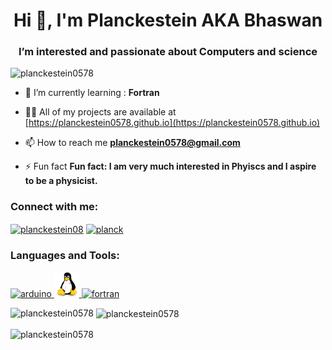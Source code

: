 <h1 align="center">Hi 👋, I'm Planckestein AKA Bhaswan</h1>
<h3 align="center">I’m interested and passionate about Computers and science</h3>

<p align="left"> <img src="https://komarev.com/ghpvc/?username=planckestein0578&label=Profile%20views&color=0e75b6&style=flat" alt="planckestein0578" /> </p>

- 🌱 I’m currently learning : **Fortran**

- 👨‍💻 All of my projects are available at [https://planckestein0578.github.io](https://planckestein0578.github.io)

- 📫 How to reach me **planckestein0578@gmail.com**

- ⚡ Fun fact **Fun fact: I am very much interested in Phyiscs and I aspire to be a physicist.**

<h3 align="left">Connect with me:</h3>
<p align="left">
<a href="https://www.instagram.com/planckestein08/" target="blank"><img align="center" src="https://raw.githubusercontent.com/rahuldkjain/github-profile-readme-generator/master/src/images/icons/Social/instagram.svg" alt="planckestein08" height="30" width="40" /></a>
<a href="https://www.youtube.com/channel/UCi4J5cz7oQmYzsqq-ZzRy-Q" target="blank"><img align="center" src="https://raw.githubusercontent.com/rahuldkjain/github-profile-readme-generator/master/src/images/icons/Social/youtube.svg" alt="planck" height="30" width="40" /></a>
</p>

<h3 align="left">Languages and Tools:</h3>
<p align="left"> <a href="https://www.arduino.cc/" target="_blank" rel="noreferrer"> <img src="https://cdn.worldvectorlogo.com/logos/arduino-1.svg" alt="arduino" width="40" height="40"/> </a> <a href="https://www.linux.org/" target="_blank" rel="noreferrer"> <img src="https://raw.githubusercontent.com/devicons/devicon/master/icons/linux/linux-original.svg" alt="linux" width="40" height="40"/> </a> <a href="https://fortran-lang.org/" target="_blank" rel="noreferrer"> <img src="https://avatars.githubusercontent.com/u/53436240?s=40&v=4" alt="fortran" width="40" height="40"/> </a> </p>

<p><img align="left" src="https://github-readme-stats.vercel.app/api/top-langs?username=planckestein0578&show_icons=true&locale=en&layout=compact" alt="planckestein0578" /></p>

<p>&nbsp;<img align="center" src="https://github-readme-stats.vercel.app/api?username=planckestein0578&show_icons=true&locale=en" alt="planckestein0578" /></p>

<p><img align="center" src="https://github-readme-streak-stats.herokuapp.com/?user=planckestein0578&" alt="planckestein0578" /></p>

